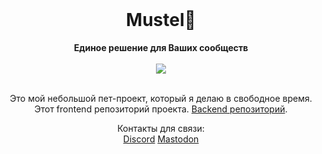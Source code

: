 <div align="center">
  <br>
  <h1>Mustel🌱</h1>
  <strong>Единое решение для Ваших сообществ</strong>
  <br/>
  <br/>
  <img src="https://cdn.discordapp.com/attachments/625424257672937472/1173345925603807324/firsttest.png?ex=65639e8c&is=6551298c&hm=aae86fc0dfce8dcd6dff56e660a2760b529e717c1f63b2a0e0b1ee0bc53f92ab&">
  <br/>
  <br/>
  <p align="center">
  Это мой небольшой пет-проект, который я делаю в свободное время.
   <br/>
   Этот frontend репозиторий проекта. <a href='https://github.com/nimscore/mustel'>Backend репозиторий</a>.
  </p>
  <p align="center">
  Контакты для связи:
  <br/>
  <a href='https://discord.com/users/.nims/'>Discord</a> <a href='https://sudoers.pro/@nims'>Mastodon</a>
  </p>
</div>
<br>
